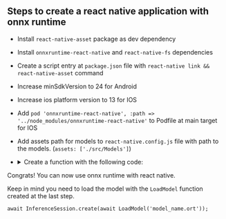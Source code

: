 ## Steps to create a react native application with onnx runtime

- Install `react-native-asset` package as dev dependency
- Install `onnxruntime-react-native` and `react-native-fs` dependencies
- Create a script entry at `package.json` file with `react-native link && react-native-asset` command
- Increase minSdkVersion to 24 for Android
- Increase ios platform version to 13 for IOS
- Add `pod 'onnxruntime-react-native', :path => '../node_modules/onnxruntime-react-native'` to Podfile at main target for IOS
- Add assets path for models to `react-native.config.js` file with path to the models. (`assets: ['./src/Models']`)
- <details>
    <summary>Create a function with the following code:</summary>
    
    ```ts
    import RNFS from 'react-native-fs';
    import {IsAndroid} from './Helpers';

    export const LoadModel = async (modelName: string): Promise<string> => {
      if (IsAndroid) {
        const outputPath = `${RNFS.CachesDirectoryPath}/${modelName}`;

        await RNFS.writeFile(outputPath, await RNFS.readFileRes(modelName, 'base64'), 'base64');

        return `file:${outputPath}`;
      } else {
        return `${RNFS.MainBundlePath}/${modelName}`;
      }
    };
    ```
  </details>
  
Congrats! You can now use onnx runtime with react native.
  
Keep in mind you need to load the model with the `LoadModel` function created at the last step.
  
`await InferenceSession.create(await LoadModel('model_name.ort'));`
